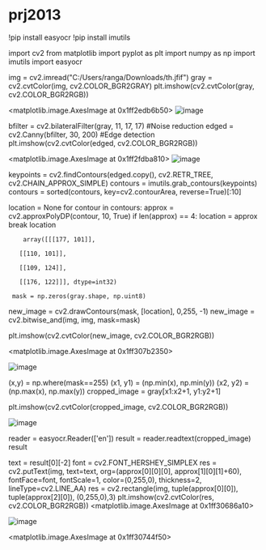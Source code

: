 # prj2013
!pip install easyocr
!pip install imutils


import cv2
from matplotlib import pyplot as plt
import numpy as np
import imutils
import easyocr

img = cv2.imread("C:/Users/ranga/Downloads/th.jfif")
gray = cv2.cvtColor(img, cv2.COLOR_BGR2GRAY)
plt.imshow(cv2.cvtColor(gray, cv2.COLOR_BGR2RGB))

<matplotlib.image.AxesImage at 0x1ff2edb6b50>
![image](https://github.com/amreenmoh12/prj2013/assets/135366286/a713fd3b-009e-4cd8-adbb-07abf351840f)

bfilter = cv2.bilateralFilter(gray, 11, 17, 17) #Noise reduction
edged = cv2.Canny(bfilter, 30, 200) #Edge detection
plt.imshow(cv2.cvtColor(edged, cv2.COLOR_BGR2RGB))

<matplotlib.image.AxesImage at 0x1ff2fdba810>
![image](https://github.com/amreenmoh12/prj2013/assets/135366286/e0d0684f-56b7-43db-894b-7acccced90a9)


keypoints = cv2.findContours(edged.copy(), cv2.RETR_TREE, cv2.CHAIN_APPROX_SIMPLE)
contours = imutils.grab_contours(keypoints)
contours = sorted(contours, key=cv2.contourArea, reverse=True)[:10]

location = None
for contour in contours:
    approx = cv2.approxPolyDP(contour, 10, True)
    if len(approx) == 4:
        location = approx
        break
 location
 
        array([[[177, 101]],

       [[110, 101]],

       [[109, 124]],

       [[176, 122]]], dtype=int32)
       
     mask = np.zeros(gray.shape, np.uint8)
new_image = cv2.drawContours(mask, [location], 0,255, -1)
new_image = cv2.bitwise_and(img, img, mask=mask)

plt.imshow(cv2.cvtColor(new_image, cv2.COLOR_BGR2RGB))

<matplotlib.image.AxesImage at 0x1ff307b2350>

![image](https://github.com/amreenmoh12/prj2013/assets/135366286/aa5b93d9-73f7-49e9-b1c6-c21546649590)

(x,y) = np.where(mask==255)
(x1, y1) = (np.min(x), np.min(y))
(x2, y2) = (np.max(x), np.max(y))
cropped_image = gray[x1:x2+1, y1:y2+1]

plt.imshow(cv2.cvtColor(cropped_image, cv2.COLOR_BGR2RGB))


![image](https://github.com/amreenmoh12/prj2013/assets/135366286/e53a6cce-66b9-4552-aa0b-4eb7c8cf51db)

reader = easyocr.Reader(['en'])
result = reader.readtext(cropped_image)
result

text = result[0][-2]
font = cv2.FONT_HERSHEY_SIMPLEX
res = cv2.putText(img, text=text, org=(approx[0][0][0], approx[1][0][1]+60), fontFace=font, fontScale=1, color=(0,255,0), thickness=2, lineType=cv2.LINE_AA)
res = cv2.rectangle(img, tuple(approx[0][0]), tuple(approx[2][0]), (0,255,0),3)
plt.imshow(cv2.cvtColor(res, cv2.COLOR_BGR2RGB))
<matplotlib.image.AxesImage at 0x1ff30686a10>

![image](https://github.com/amreenmoh12/prj2013/assets/135366286/18d69770-480e-4dd1-b092-f33da704af18)





<matplotlib.image.AxesImage at 0x1ff30744f50>

       
       
